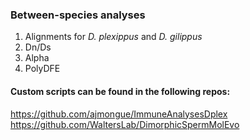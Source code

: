 ### Between-species analyses

1. Alignments for _D. plexippus_ and _D. gilippus_
2. Dn/Ds 
3. Alpha 
4. PolyDFE 

#### Custom scripts can be found in the following repos:
https://github.com/ajmongue/ImmuneAnalysesDplex
https://github.com/WaltersLab/DimorphicSpermMolEvo
